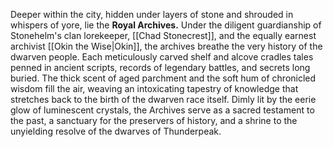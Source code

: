 Deeper within the city, hidden under layers of stone and shrouded in whispers of yore, lie the __Royal Archives.__ Under the diligent guardianship of Stonehelm's clan lorekeeper, [[Chad Stonecrest]], and the equally earnest archivist [[Okin the Wise|Okin]], the archives breathe the very history of the dwarven people. Each meticulously carved shelf and alcove cradles tales penned in ancient scripts, records of legendary battles, and secrets long buried. The thick scent of aged parchment and the soft hum of chronicled wisdom fill the air, weaving an intoxicating tapestry of knowledge that stretches back to the birth of the dwarven race itself. Dimly lit by the eerie glow of luminescent crystals, the Archives serve as a sacred testament to the past, a sanctuary for the preservers of history, and a shrine to the unyielding resolve of the dwarves of Thunderpeak.